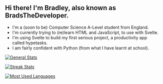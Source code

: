 ## Hi there! I'm Bradley, also known as BradsTheDeveloper.
- I'm a (soon to be) Computer Science A-Level student from England.
- I'm currently trying to (re)learn HTML and JavaScript, to use with Svelte.
- I'm using Svelte to build my first serious project, a productivity app called hypetasks.
- I am fairly confident with Python (from what I have learnt at school).

[![General Stats](https://github-readme-stats.vercel.app/api?username=BradsTheDeveloper&theme=tokyonight&show_icons=true&include_all_commits=true)](https://github.com/anuraghazra/github-readme-stats)

[![Streak Stats](https://streak-stats.demolab.com?user=BradsTheDeveloper&theme=tokyonight-duo&include_all_commits=true)](https://git.io/streak-stats)

[![Most Used Languages](https://github-readme-stats.vercel.app/api/top-langs/?username=BradsTheDeveloper&theme=tokyonight&layout=compact)](https://github.com/anuraghazra/github-readme-stats)
